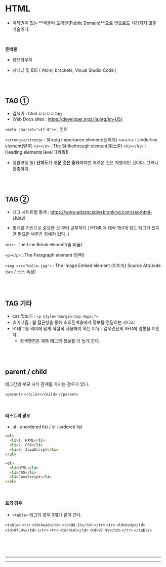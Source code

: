 # **HTML**

- 저작권이 없는 **퍼블릭 도메인(Public Domain)**으로 앞으로도 사라지지 않을 기술이다.

<br/>

**준비물**

* 웹브라우저

* 에디터 및 IDE ( Atom, brackets, Visual Studio Code )

<br/>

<br/>

## TAG ①

* 검색어 : html ㅁㅁㅁㅁ tag
* Web Docs sites : https://developer.mozilla.org/en-US/

`<meta charset="utf-8">>` : 언어

`<strong></strong>` : Strong Importance element(진하게)
`<u></u>` : Underline element(밑줄)
`<s></s>` : The Strikethrough element(취소줄)
`<h1></h1>` : Heading elements level 1(제목1)

* 생활코딩 왈) **난이도**가 **쉬운 것은 중요**하지만 어려운 것은 지엽적인 것이다. 그러니 집중하자.

<br/>

<br/>

## TAG ②

* 태그 사이트별 통계 : https://www.advancedwebranking.com/seo/html-study/

* 통계를 기반으로 중요한 것 부터 공부하기 ( HTML에 대략 150개 정도 태그가 있지만 필요한 부분은 정해져 있다. )

`<br>` : The Line Break element(줄 바꿈)

`<p></p>`  : The Paragraph element (단락)

`<img src="Hello.jpg">` : The Image Embed element (이미지)
												 Source Attribute (src / 소스 속성) 

<br>

<br>

## TAG 기타 

* css 맛보기 : `<p style="margin-top:45px;">`
* 휴머니즘 : 웹 접근성을 통해 소외된계층에게 정보를 전달하는 사다리
* `H1`태그를 의미에 맞게 적절히 사용해야 하는 이유 : 검색엔진의 SEO에 영향을 끼친다.
  * 검색엔진은 제목 태그의 정보를 더 높게 친다.

<br><br>

## parent / child

태그간의 부모 자식 관계를 가지는 경우가 있다.

`<parent>`
    `<child></child>`
`</parent>`

<br>

#### 리스트의 경우

* ul : unordered list  /  ol : ordered list

```html
<ul>
  <li>1. HTML</li>
  <li>2. CSS</li>
  <li>3. JavaScript</li>
</ul>
```

```html
<ol>
  <li>HTML</li>
  <li>CSS</li>
  <li>JavaScript</li>
</ol>
```

<br>

#### 표의 경우

* `<table>` 태그의 경우 3개가 같이 간다.

`<table>`
   `<tr>`
       `<td>head</td>`
       `<td>98.1%</td>`
    `</tr>` 
   `<tr>`
       `<td>body</td>`
       `<td>97.9%</td>`
    `</tr>`
    `<tr>`
        `<td>html</td>`
        `<td>97.9%</td>`
    `</tr>`
`</table>`

<br>

<br>

<br>

---

---

